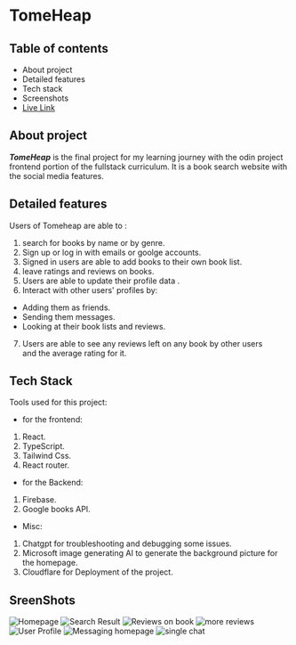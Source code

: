 # TomeHeap

## Table of contents

- About project
- Detailed features
- Tech stack
- Screenshots
- [Live Link](https://tome-heap.pages.dev/)

## About project

**_TomeHeap_** is the final project for my learning journey with the odin project frontend portion of the fullstack curriculum.
It is a book search website with the social media features.

## Detailed features

Users of Tomeheap are able to :

1. search for books by name or by genre.
2. Sign up or log in with emails or goolge accounts.
3. Signed in users are able to add books to their own book list.
4. leave ratings and reviews on books.
5. Users are able to update their profile data .
6. Interact with other users' profiles by:

- Adding them as friends.
- Sending them messages.
- Looking at their book lists and reviews.

7. Users are able to see any reviews left on any book by other users  
   and the average rating for it.

## Tech Stack

Tools used for this project:

- for the frontend:

1.  React.
2.  TypeScript.
3.  Tailwind Css.
4.  React router.

- for the Backend:

1.  Firebase.
2.  Google books API.

- Misc:

1.  Chatgpt for troubleshooting and debugging some issues.
2.  Microsoft image generating AI to generate the background picture for the homepage.
3.  Cloudflare for Deployment of the project.

## SreenShots

![Homepage]("/Screenshots/Sreenshot_1.png")
![Search Result]("Screenshots/Sreenshot_2.png")
![Reviews on book]("Screenshots/Sreenshot_3.png")
![more reviews]("Screenshots/Sreenshot_4.png")
![User Profile]("Screenshots/Sreenshot_5.png")
![Messaging homepage]("Screenshots/Sreenshot_6.png")
![single chat]("Screenshots/Sreenshot_7.png")
